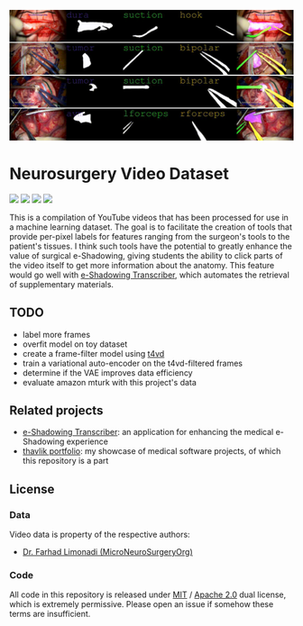 ![](./images/output.gif)
# Neurosurgery Video Dataset
[<img src="https://img.shields.io/badge/maintenance%20status-actively%20developed-brightgreen">](https://github.com/thavlik/neurosurgery-video-dataset)
[<img src="https://img.shields.io/badge/License-Apache_2.0-orange.svg">](./LICENSE-Apache)
[<img src="https://img.shields.io/badge/License-MIT-lightblue.svg">](./LICENSE-MIT)
[<img src="https://img.shields.io/badge/Language-python-FFD43B.svg">](https://www.python.org/)

This is a compilation of YouTube videos that has been processed for use in a machine learning dataset. The goal is to facilitate the creation of tools that provide per-pixel labels for features ranging from the surgeon's tools to the patient's tissues. I think such tools have the potential to greatly enhance the value of surgical e-Shadowing, giving students the ability to click parts of the video itself to get more information about the anatomy. This feature would go well with [e-Shadowing Transcriber](https://github.com/thavlik/transcriber), which automates the retrieval of supplementary materials.

## TODO
- label more frames
- overfit model on toy dataset
- create a frame-filter model using [t4vd](https://github.com/thavlik/t4vd)
- train a variational auto-encoder on the t4vd-filtered frames
- determine if the VAE improves data efficiency
- evaluate amazon mturk with this project's data

## Related projects
- [e-Shadowing Transcriber](https://github.com/thavlik/transcriber): an application for enhancing the medical e-Shadowing experience
- [thavlik portfolio](https://github.com/thavlik/machine-learning-portfolio): my showcase of medical software projects, of which this repository is a part

## License
### Data
Video data is property of the respective authors:
- [Dr. Farhad Limonadi (MicroNeuroSurgeryOrg)](https://www.youtube.com/@MicroNeuroSurgeryOrg/)

### Code
All code in this repository is released under [MIT](LICENSE-MIT) / [Apache 2.0](LICENSE-Apache) dual license, which is extremely permissive. Please open an issue if somehow these terms are insufficient.
